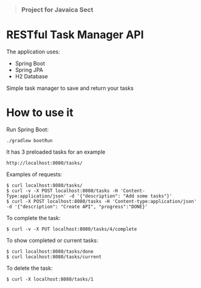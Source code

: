 > ### Project for Javaica Sect
# RESTful Task Manager API

The application uses:
* Spring Boot
* Spring JPA 
* H2 Database

Simple task manager to save and return your tasks 

# How to use it

Run Spring Boot:

    ./gradlew bootRun

It has 3 preloaded tasks for an example<br>


    http://localhost:8080/tasks/
    
    
Examples of requests:

    $ curl localhost:8080/tasks/
    $ curl -v -X POST localhost:8080/tasks -H 'Content-Type:application/json' -d '{"description": "Add some tasks"}'
    $ curl -X POST localhost:8080/tasks -H 'Content-type:application/json' -d '{"description": "Create API", "progress":"DONE}'
    
To complete the task:

    $ curl -v -X PUT localhost:8080/tasks/4/complete

To show completed or current tasks:

    $ curl localhost:8080/tasks/done
    $ curl localhost:8080/tasks/current
    
To delete the task:

    $ curl -X localhost:8080/tasks/1